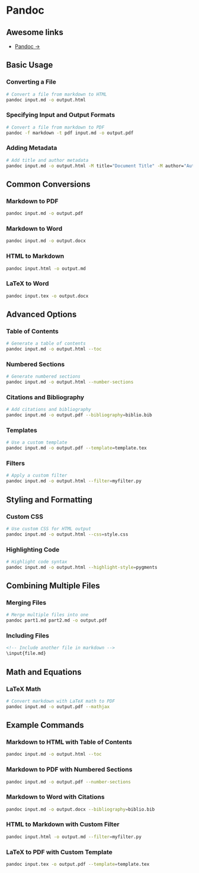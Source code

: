 
# Pandoc

## Awesome links

- [Pandoc ->](https://pandoc.org/)

## Basic Usage

### Converting a File

```sh
# Convert a file from markdown to HTML
pandoc input.md -o output.html
```

### Specifying Input and Output Formats

```sh
# Convert a file from markdown to PDF
pandoc -f markdown -t pdf input.md -o output.pdf
```

### Adding Metadata

```sh
# Add title and author metadata
pandoc input.md -o output.html -M title="Document Title" -M author="Author Name"
```

## Common Conversions

### Markdown to PDF

```sh
pandoc input.md -o output.pdf
```

### Markdown to Word

```sh
pandoc input.md -o output.docx
```

### HTML to Markdown

```sh
pandoc input.html -o output.md
```

### LaTeX to Word

```sh
pandoc input.tex -o output.docx
```

## Advanced Options

### Table of Contents

```sh
# Generate a table of contents
pandoc input.md -o output.html --toc
```

### Numbered Sections

```sh
# Generate numbered sections
pandoc input.md -o output.html --number-sections
```

### Citations and Bibliography

```sh
# Add citations and bibliography
pandoc input.md -o output.pdf --bibliography=biblio.bib
```

### Templates

```sh
# Use a custom template
pandoc input.md -o output.pdf --template=template.tex
```

### Filters

```sh
# Apply a custom filter
pandoc input.md -o output.html --filter=myfilter.py
```

## Styling and Formatting

### Custom CSS

```sh
# Use custom CSS for HTML output
pandoc input.md -o output.html --css=style.css
```

### Highlighting Code

```sh
# Highlight code syntax
pandoc input.md -o output.html --highlight-style=pygments
```

## Combining Multiple Files

### Merging Files

```sh
# Merge multiple files into one
pandoc part1.md part2.md -o output.pdf
```

### Including Files

```markdown
<!-- Include another file in markdown -->
\input{file.md}
```

## Math and Equations

### LaTeX Math

```sh
# Convert markdown with LaTeX math to PDF
pandoc input.md -o output.pdf --mathjax
```

## Example Commands

### Markdown to HTML with Table of Contents

```sh
pandoc input.md -o output.html --toc
```

### Markdown to PDF with Numbered Sections

```sh
pandoc input.md -o output.pdf --number-sections
```

### Markdown to Word with Citations

```sh
pandoc input.md -o output.docx --bibliography=biblio.bib
```

### HTML to Markdown with Custom Filter

```sh
pandoc input.html -o output.md --filter=myfilter.py
```

### LaTeX to PDF with Custom Template

```sh
pandoc input.tex -o output.pdf --template=template.tex
```
